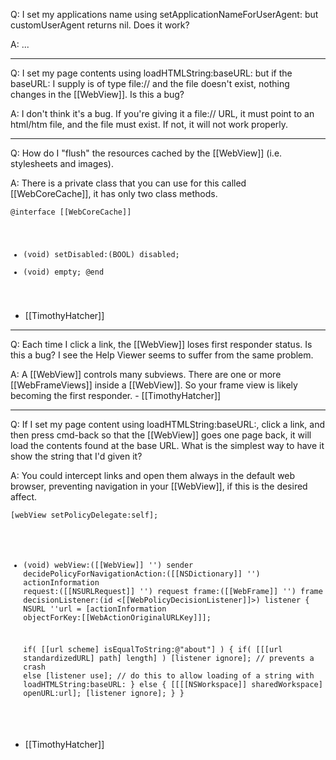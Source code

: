 Q: I set my applications name using setApplicationNameForUserAgent: but customUserAgent returns nil. Does it work?

A: ...

----

Q: I set my page contents using loadHTMLString:baseURL: but if the baseURL: I supply is of type file:// and the file doesn't exist, nothing changes in the [[WebView]]. Is this a bug?

A: I don't think it's a bug. If you're giving it a file:// URL, it must point to an html/htm file, and the file must exist. If not, it will not work properly.

----

Q: How do I "flush" the resources cached by the [[WebView]] (i.e. stylesheets and images).

A:  There is a private class that you can use for this called [[WebCoreCache]], it has only two class methods.

<code>@interface [[WebCoreCache]]
+ (void) setDisabled:(BOOL) disabled;
+ (void) empty;
@end
</code>

- [[TimothyHatcher]]

----

Q: Each time I click a link, the [[WebView]] loses first responder status. Is this a bug? I see the Help Viewer seems to suffer from the same problem.

A: A [[WebView]] controls many subviews. There are one or more [[WebFrameViews]] inside a [[WebView]]. So your frame view is likely becoming the first responder. - [[TimothyHatcher]]

----

Q: If I set my page content using loadHTMLString:baseURL:, click a link, and then press cmd-back so that the [[WebView]] goes one page back, it will load the contents found at the base URL. What is the simplest way to have it show the string that I'd given it?

A: You could intercept links and open them always in the default web browser, preventing navigation in your [[WebView]], if this is the desired affect.

<code>[webView setPolicyDelegate:self];

- (void) webView:([[WebView]] '') sender decidePolicyForNavigationAction:([[NSDictionary]] '') actionInformation request:([[NSURLRequest]] '') request frame:([[WebFrame]] '') frame decisionListener:(id <[[WebPolicyDecisionListener]]>) listener {
	NSURL ''url = [actionInformation objectForKey:[[WebActionOriginalURLKey]]];

	if( [[url scheme] isEqualToString:@"about"] ) {
		if( [[[url standardizedURL] path] length] ) [listener ignore]; // prevents a crash
		else [listener use]; // do this to allow loading of a string with loadHTMLString:baseURL:
	} else {
		[[[[NSWorkspace]] sharedWorkspace] openURL:url];
		[listener ignore];
	}
}
</code>

- [[TimothyHatcher]]